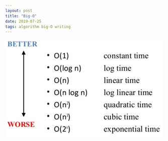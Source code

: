 ```yaml
---
layout: post
title: "Big-O"
date: 2019-07-25
tags: algorithm big-O writing
---
```

![image](/assets/images/posts/2019-07-25-big-o.PNG)
